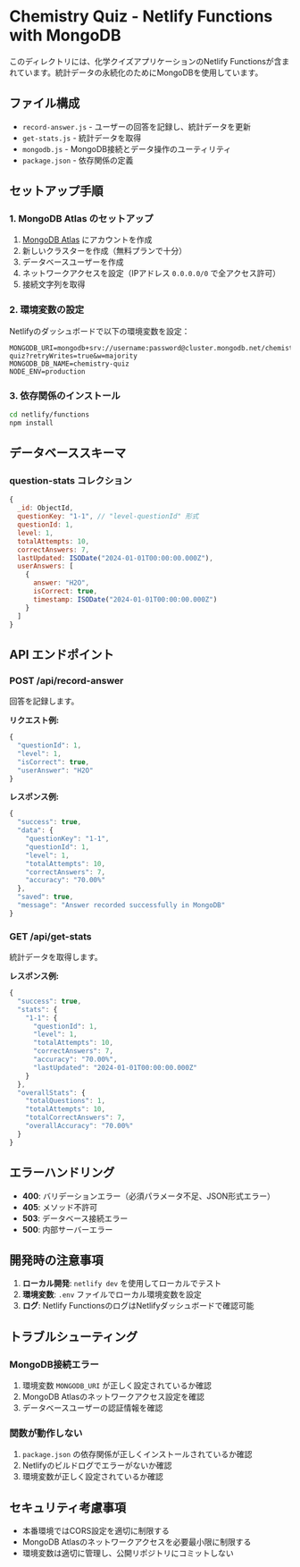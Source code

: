 # Chemistry Quiz - Netlify Functions with MongoDB

このディレクトリには、化学クイズアプリケーションのNetlify Functionsが含まれています。統計データの永続化のためにMongoDBを使用しています。

## ファイル構成

- `record-answer.js` - ユーザーの回答を記録し、統計データを更新
- `get-stats.js` - 統計データを取得
- `mongodb.js` - MongoDB接続とデータ操作のユーティリティ
- `package.json` - 依存関係の定義

## セットアップ手順

### 1. MongoDB Atlas のセットアップ

1. [MongoDB Atlas](https://www.mongodb.com/atlas) にアカウントを作成
2. 新しいクラスターを作成（無料プランで十分）
3. データベースユーザーを作成
4. ネットワークアクセスを設定（IPアドレス `0.0.0.0/0` で全アクセス許可）
5. 接続文字列を取得

### 2. 環境変数の設定

Netlifyのダッシュボードで以下の環境変数を設定：

```
MONGODB_URI=mongodb+srv://username:password@cluster.mongodb.net/chemistry-quiz?retryWrites=true&w=majority
MONGODB_DB_NAME=chemistry-quiz
NODE_ENV=production
```

### 3. 依存関係のインストール

```bash
cd netlify/functions
npm install
```

## データベーススキーマ

### question-stats コレクション

```javascript
{
  _id: ObjectId,
  questionKey: "1-1", // "level-questionId" 形式
  questionId: 1,
  level: 1,
  totalAttempts: 10,
  correctAnswers: 7,
  lastUpdated: ISODate("2024-01-01T00:00:00.000Z"),
  userAnswers: [
    {
      answer: "H2O",
      isCorrect: true,
      timestamp: ISODate("2024-01-01T00:00:00.000Z")
    }
  ]
}
```

## API エンドポイント

### POST /api/record-answer

回答を記録します。

**リクエスト例:**
```javascript
{
  "questionId": 1,
  "level": 1,
  "isCorrect": true,
  "userAnswer": "H2O"
}
```

**レスポンス例:**
```javascript
{
  "success": true,
  "data": {
    "questionKey": "1-1",
    "questionId": 1,
    "level": 1,
    "totalAttempts": 10,
    "correctAnswers": 7,
    "accuracy": "70.00%"
  },
  "saved": true,
  "message": "Answer recorded successfully in MongoDB"
}
```

### GET /api/get-stats

統計データを取得します。

**レスポンス例:**
```javascript
{
  "success": true,
  "stats": {
    "1-1": {
      "questionId": 1,
      "level": 1,
      "totalAttempts": 10,
      "correctAnswers": 7,
      "accuracy": "70.00%",
      "lastUpdated": "2024-01-01T00:00:00.000Z"
    }
  },
  "overallStats": {
    "totalQuestions": 1,
    "totalAttempts": 10,
    "totalCorrectAnswers": 7,
    "overallAccuracy": "70.00%"
  }
}
```

## エラーハンドリング

- **400**: バリデーションエラー（必須パラメータ不足、JSON形式エラー）
- **405**: メソッド不許可
- **503**: データベース接続エラー
- **500**: 内部サーバーエラー

## 開発時の注意事項

1. **ローカル開発**: `netlify dev` を使用してローカルでテスト
2. **環境変数**: `.env` ファイルでローカル環境変数を設定
3. **ログ**: Netlify FunctionsのログはNetlifyダッシュボードで確認可能

## トラブルシューティング

### MongoDB接続エラー

1. 環境変数 `MONGODB_URI` が正しく設定されているか確認
2. MongoDB Atlasのネットワークアクセス設定を確認
3. データベースユーザーの認証情報を確認

### 関数が動作しない

1. `package.json` の依存関係が正しくインストールされているか確認
2. Netlifyのビルドログでエラーがないか確認
3. 環境変数が正しく設定されているか確認

## セキュリティ考慮事項

- 本番環境ではCORS設定を適切に制限する
- MongoDB Atlasのネットワークアクセスを必要最小限に制限する
- 環境変数は適切に管理し、公開リポジトリにコミットしない 